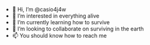 - 👋 Hi, I’m @casio4j4w
- 👀 I’m interested in everything alive
- 🌱 I’m currently learning how to survive
- 💞️ I’m looking to collaborate on surviving in the earth
- 📫 You should know how to reach me 

<!---
casio4j4w/casio4j4w is a ✨ special ✨ repository because its `README.md` (this file) appears on your GitHub profile.
You can click the Preview link to take a look at your changes.
--->
